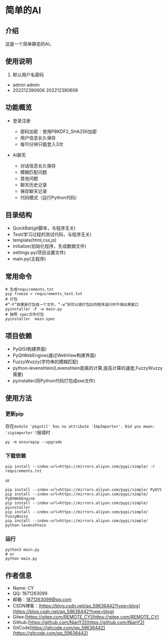 # 简单的AI
## 介绍
这是一个简单静态的AI。

## 使用说明
1. 默认用户名密码
  - admin admin
  - 202212390606 202212390606

## 功能概览
- 登录注册
  - 密码加密：使用PBKDF2_SHA256加密
  - 用户信息长久保存
  - 每10分钟只能登入3次
  
- Ai聊天
  - 对话信息长久保存
  - 模糊匹配问题
  - 其他问题
  - 聊天历史记录
  - 保存聊天记录
  - 代码模式（运行Python代码）
  
## 目录结构
- QuickBat(git脚本，与程序无关)
- Test(学习过程的测试代码，与程序无关)
- template(html,css,js)
- Initialize(初始化程序，生成数据文件)
- settings.py(项目设置文件)
- main.py(主程序)


## 常用命令
```shell
# 生成requirements.txt
pip freeze > requirements_test.txt
# 打包
#“-F”效果是打包成一个文件，“-w”则可以使打包后的程序运行时不弹出黑窗口
pyinstaller -F -w main.py
# 按照 spec文件打包
pyinstaller  main.spec
```


## 项目依赖
- PyQt5(构建界面)
- PyQtWebEngine(通过WebView构建界面)
- FuzzyWuzzy(字符串的模糊匹配)
- python-levenshtein(Levenshtein距离的计算,提高计算的速度,FuzzyWuzzy需要)
- pyinstaller(将Python代码打包成exe文件)

## 使用方法
### 更新pip
存在`module 'pkgutil' has no attribute 'ImpImporter'. Did you mean: 'zipimporter'?`报错时
```shell
py -m ensurepip --upgrade 
```

### 下载依赖
```shell
pip install --index-url=https://mirrors.aliyun.com/pypi/simple/ -r requirements.txt
```
or
```shell
pip install --index-url=https://mirrors.aliyun.com/pypi/simple/ PyQt5
pip install --index-url=https://mirrors.aliyun.com/pypi/simple/ PyQtWebEngine
pip install --index-url=https://mirrors.aliyun.com/pypi/simple/ pyinstaller
pip install --index-url=https://mirrors.aliyun.com/pypi/simple/ FuzzyWuzzy
pip install --index-url=https://mirrors.aliyun.com/pypi/simple/ python-levenshtein
```

### 运行
```shell
python3 main.py
# or
python main.py
```

## 作者信息
* Name: CY
* QQ: 1871263099
* 邮箱：1871263099@qq.com
* CSDN博客：[https://blog.csdn.net/qq_59636442?type=blog](https://blog.csdn.net/qq_59636442?type=blog)
* Gitee:[https://gitee.com/REMOTE_CY](https://gitee.com/REMOTE_CY)
* Github:[https://github.com/NianY2](https://github.com/NianY2)
* GitCode[https://gitcode.com/qq_59636442](https://gitcode.com/qq_59636442)

